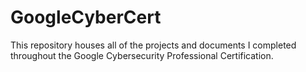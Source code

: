 # GoogleCyberCert

This repository houses all of the projects and documents I completed throughout the Google Cybersecurity Professional Certification.
